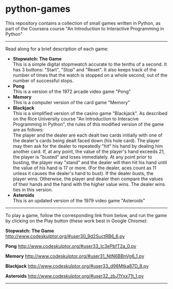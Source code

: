 python-games
============

This repository contains a collection of small games written in Python, as part of the Coursera course "An Introduction to Interactive Programming in Python"  
  
---
  
Read along for a brief description of each game:  
* **Stopwatch: The Game**  
This is a simple digital stopmwatch accurate to the tenths of a second. It has 3 buttons: "Start", "Stop" and "Reset". It also keeps track of the number of times that the watch is stopped on a whole second, out of the number of successful stops.  
* **Pong**  
This is a version of the 1972 arcade video game "Pong"  
* **Memory**  
This is a computer version of the card game "Memory"  
* **Blackjack**  
This is a simplified version of the casino game "Blackjack". As described on the Rice University course "An Introduction to Interacive Programming in Python", the rules of this modified version of the game are as follows:  
The player and the dealer are each dealt two cards initially with one of the dealer's cards being dealt faced down (his hole card). The player may then ask for the dealer to repeatedly "hit" his hand by dealing him another card. If, at any point, the value of the player's hand exceeds 21, the player is "busted" and loses immediately. At any point prior to busting, the player may "stand" and the dealer will then hit his hand until the value of his hand is 17 or more. (For the dealer, aces count as 11 unless it causes the dealer's hand to bust). If the dealer busts, the player wins. Otherwise, the player and dealer then compare the values of their hands and the hand with the higher value wins. The dealer wins ties in this version.  
* **Asteroids**  
This is an updated version of the 1979 video game "Asteroids"  

---
  
  
To play a game, follow the corresponding link from below, and run the game by clicking on the Play button (these work best in Google Chrome):  
  
**Stopwatch: The Game**
http://www.codeskulptor.org/#user30_9d2SuctRB6_6.py

**Pong**
http://www.codeskulptor.org/#user33_Ic3ePbfT2a_0.py

**Memory**
http://www.codeskulptor.org/#user31_NtN6BBnVg6_1.py

**Blackjack**
http://www.codeskulptor.org/#user33_d96Mtka87D_8.py

**Asteroids**
http://www.codeskulptor.org/#user32_zbJ1Yxx71t_1.py
  
---
